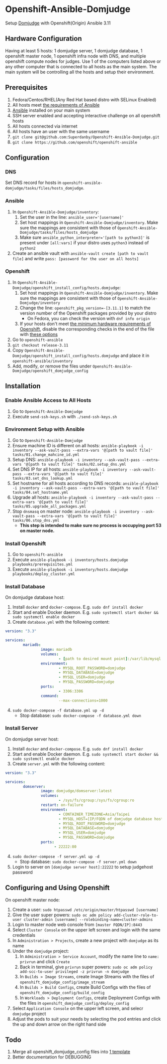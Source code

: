 # Openshift-Ansible-Domjudge

Setup [Domjudge](https://github.com/DOMjudge/domjudge-packaging) with Openshift(Origin) Ansible 3.11

## Hardware Configuration

Having at least 5 hosts: 1 domjudge server, 1 domjudge database, 1 openshift master node, 1 openshift infra node with DNS, and multiple openshift compute nodes for judges. Use 1 of the computers listed above or any other computer that is connected to all hosts as the main system. The main system will be controlling all the hosts and setup their environment.

## Prerequisites

1. Fedora/Centos/RHEL(Any Red Hat based distro with SELinux Enabled)
2. All hosts meet [the requirements of Ansible](https://docs.ansible.com/ansible/latest/installation_guide/intro_installation.html)
3. [Ansible](https://www.ansible.com/) installed on your main system
4. SSH server enabled and accepting interactive challenge on all openshift hosts
5. All hosts connected via internet
6. All hosts have an user with the same username
7. `git clone git@github.com:Superdanby/Openshift-Ansible-Domjudge.git`
8. `git clone https://github.com/openshift/openshift-ansible`

## Configuration

### DNS

Set DNS record for hosts in `openshift-ansible-domjudge/tasks/files/hosts_domjudge`.

### Ansible

1. In `Openshift-Ansible-Domjudge/inventory`:
    1. Set the user in the line: `ansible_user='[username]'`
    2. Set host mappings in `Openshift-Ansible-Domjudge/inventory`. Make sure the mappings are consistent with those of `Openshift-Ansible-Domjudge/tasks/files/hosts_domjudge`
    3. Make sure `ansible_python_interpreter='[path to python3]'` is present under `[all:vars]` if your distro uses `python3` instead of `python2`
2. Create an ansible vault with `ansible-vault create [path to vault file]` and write `pass: [password for the user on all hosts]`

### Openshift

1. In `Openshift-Ansible-Domjudge/openshift_install_config/hosts.domjudge`:
    1. Set host mappings in `Openshift-Ansible-Domjudge/inventory`. Make sure the mappings are consistent with those of `Openshift-Ansible-Domjudge/inventory`
    2. Change the line: `openshift_pkg_version=-[3.11.1]` to match the version number of the Openshift packages provided by your distro
        - On Fedora, you can check the version with `dnf info origin`
    3. If your hosts don't meet [the minimum hardware requirements of Openshift](https://docs.okd.io/3.11/install/prerequisites.html#hardware), disable the corresponding checks in the end of the file with [these options](https://docs.okd.io/3.11/install/configuring_inventory_file.html#configuring-cluster-pre-install-checks)
2. Go to `openshift-ansible`
3. `git checkout release-3.11`
4. Copy `Openshift-Ansible-Domjudge/openshift_install_config/hosts.domjudge` and place it in `openshift-ansible/inventory`
5. Add, modify, or remove the files under `Openshift-Ansible-Domjudge/openshift_domjudge_config`

## Installation

### Enable Ansible Access to All Hosts

1. Go to `Openshift-Ansible-Domjudge`
2. Execute `send-ssh-keys.sh` with `./send-ssh-keys.sh`

### Environment Setup with Ansible

1. Go to `Openshift-Ansible-Domjudge`
2. Ensure machine ID is different on all hosts: `ansible-playbook -i inventory --ask-vault-pass --extra-vars '@[path to vault file]' tasks/01.change_mahcine_id.yml`
3. Setup DNS: `ansible-playbook -i inventory --ask-vault-pass --extra-vars '@[path to vault file]' tasks/02.setup_dns.yml`
4. Set DNS IP for all hosts: `ansible-playbook -i inventory --ask-vault-pass --extra-vars '@[path to vault file]' tasks/03.set_dns_lookup.yml`
5. Set hostname for all hosts according to DNS records: `ansible-playbook -i inventory --ask-vault-pass --extra-vars '@[path to vault file]' tasks/04.set_hostname.yml`
6. Upgrade all hosts: `ansible-playbook -i inventory --ask-vault-pass --extra-vars '@[path to vault file]' tasks/05.upgrade_all_packages.yml`
7. Stop `dnsmasq` on master node: `ansible-playbook -i inventory --ask-vault-pass --extra-vars '@[path to vault file]' tasks/06.stop_dns.yml`
    - **This step is intended to make sure no process is occupying port 53 on master node.**

### Install Openshift

1. Go to `openshift-ansible`
2. Execute `ansible-playbook -i inventory/hosts.domjudge playbooks/prerequisites.yml`
3. Execute `ansible-playbook -i inventory/hosts.domjudge playbooks/deploy_cluster.yml`

### Install Database

On domjudge database host:

1. Install `docker` and `docker-compose`. E.g. `sudo dnf install docker`
2. Start and enable Docker daemon. E.g. `sudo systemctl start docker && sudo systemctl enable docker`
3. Create `database.yml` with the following content:
```yaml
version: "3.3"

services:
        mariadb:
                image: mariadb
                volumes:
                        - [path to desired mount point]:/var/lib/mysql:Z
                environment:
                        - MYSQL_ROOT_PASSWORD=domjudge
                        - MYSQL_DATABASE=domjudge
                        - MYSQL_USER=domjudge
                        - MYSQL_PASSWORD=domjudge
                ports:
                        - 3306:3306
                command:
                        --max-connections=1000
```
4. `sudo docker-compose -f database.yml up -d`
    - Stop database: `sudo docker-compose -f database.yml down`

### Install Server

On domjudge server host:

1. Install `docker` and `docker-compose`. E.g. `sudo dnf install docker`
2. Start and enable Docker daemon. E.g. `sudo systemctl start docker && sudo systemctl enable docker`
3. Create `server.yml` with the following content:
```yaml
version: "3.3"

services:
        domserver:
                image: domjudge/domserver:latest
                volumes:
                        - /sys/fs/cgroup:/sys/fs/cgroup:ro
                restart: on-failure
                environment:
                        - CONTAINER_TIMEZONE=Asia/Taipei
                        - MYSQL_HOST=[IP/FQDN of domjudge database host]
                        - MYSQL_ROOT_PASSWORD=domjudge
                        - MYSQL_DATABASE=domjudge
                        - MYSQL_USER=domjudge
                        - MYSQL_PASSWORD=domjudge
                ports:
                      - 22222:80
```
4. `sudo docker-compose -f server.yml up -d`
    - Stop database: `sudo docker-compose -f server.yml down`
5. Login to server on `[domjudge server host]:22222` to setup judgehost password

## Configuring and Using Openshift

On openshift master node:

1. Create a user: `sudo htpasswd /etc/origin/master/htpasswd [username]`
2. Give the user super powers: `sudo oc adm policy add-cluster-role-to-user cluster-admin [username] --rolebinding-name=cluster-admins`
3. Login to master node web console from `[master FQDN/IP]:8443`
4. Select `Cluster Console` on the upper left screen and login with the same credentials
5. In `Administration > Projects`, create a new project with `domjudge` as its name
6. Under the `domjudge` project:
    1. In `Administration > Service Account`, modify the name line to `name: privrun` and click `Create`
    2. Back in terminal, give `privrun` super powers: `sudo oc adm policy add-scc-to-user privileged -z privrun -n domjudge`
    3. In `Builds > Image Streams`, create Image Streams with the files of `openshift_domjudge_config/image_stream`
    4. In `Builds > Build Configs`, create Build Configs with the files of `openshift_domjudge_config/build_config`
    5. In `Workloads > Deployment Configs`, create Deployment Configs with the files in `openshift_domjudge_config/deploy_config`
7. Select `Application Console` on the upper left screen, and selecr `domjudge` project
8. Adjust the pods to suit your needs by selecting the pod entries and click the up and down arrow on the right hand side

## Todo

1. Merge all openshift_domjudge_config files into [1 template](https://github.com/openshift/origin/tree/master/examples/storage-examples/local-examples)
2. Better documentation for DEBUGGING
